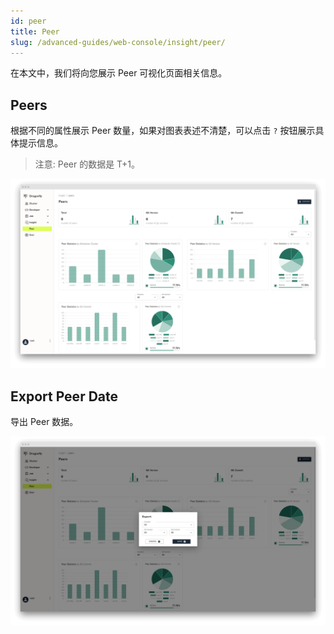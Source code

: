 ```yaml
---
id: peer
title: Peer
slug: /advanced-guides/web-console/insight/peer/
---
```


在本文中，我们将向您展示 Peer 可视化页面相关信息。

## Peers

根据不同的属性展示 Peer 数量，如果对图表表述不清楚，可以点击 `?` 按钮展示具体提示信息。

> 注意: Peer 的数据是 T+1。

![peers](../../../resource/advanced-guides/web-console/insight/peer/peers.png)

## Export Peer Date

导出 Peer 数据。

![export-peer](../../../resource/advanced-guides/web-console/insight/peer/export-peer.png)
